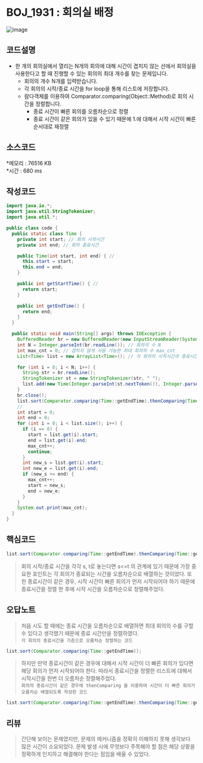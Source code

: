 # BOJ_1931 : 회의실 배정

![image](https://user-images.githubusercontent.com/96826443/161053187-b441f9f2-f009-41df-bf72-d5cc62b22469.png)

## 코드설명
* 한 개의 회의실에서 열리는 N개의 회의에 대해 시간이 겹치지 않는 선에서 회의실을 사용한다고 할 때 진행할 수 있는 회의의 최대 개수를 찾는 문제입니다.
  * 회의의 개수 N개를 입력받습니다.
  * 각 회의의 시작/종료 시간을 for loop을 통해 리스트에 저장합니다.
  * 람다객체를 이용하여 Comparator.comparing(Object::Method)로 회의 시간을 정렬합니다.  
    * 종료 시간이 빠른 회의를 오름차순으로 정렬  
    * 종료 시간이 같은 회의가 있을 수 있기 때문에 1.에 대해서 시작 시간이 빠른 순서대로 재정렬
    

## 소스코드  
 *메모리 : 76516 KB  
 *시간 : 680 ms
 
## 작성코드
```java
import java.io.*;
import java.util.StringTokenizer;
import java.util.*;

public class code {
  public static class Time {
    private int start; // 회의 시작시간
    private int end; // 회의 종료시간

    public Time(int start, int end) { //
      this.start = start;
      this.end = end;
    }

    public int getStartTime() { //
      return start;
    }

    public int getEndTime() {
      return end;
    }
  }

  public static void main(String[] args) throws IOException {
    BufferedReader br = new BufferedReader(new InputStreamReader(System.in));
    int N = Integer.parseInt(br.readLine()); // 회의의 수 N
    int max_cnt = 0; // 겹치지 않게 사용 가능한 최대 회의의 수 max_cnt
    List<Time> list = new ArrayList<Time>(); // 각 회의의 시작시간과 종료시간을 저장할 ArrayList

    for (int i = 0; i < N; i++) {
      String str = br.readLine();
      StringTokenizer st = new StringTokenizer(str, " ");
      list.add(new Time(Integer.parseInt(st.nextToken()), Integer.parseInt(st.nextToken()))); // 각 회의의 시작/종료시간을 리스트에 저장
    }
    br.close();
    list.sort(Comparator.comparing(Time::getEndTime).thenComparing(Time::getStartTime)); 
    // 
    int start = 0;
    int end = 0;
    for (int i = 0; i < list.size(); i++) {
      if (i == 0) {
        start = list.get(i).start;
        end = list.get(i).end;
        max_cnt++;
        continue;
      }
      int new_s = list.get(i).start;
      int new_e = list.get(i).end;
      if (new_s >= end) {
        max_cnt++;
        start = new_s;
        end = new_e;
      }
    }
    System.out.print(max_cnt);
  }
}
```
## 핵심코드
```java
list.sort(Comparator.comparing(Time::getEndTime).thenComparing(Time::getStartTime)); 
```
> 회의 시작/종료 시간을 각각 s, t로 놓는다면 s<=t 의 관계에 있기 때문에 가장 중요한 포인트는 각 회의가 종료되는 시간을 오름차순으로 배열하는 것이었다.
> 또한 종료시간이 같은 경우, 시작 시간이 빠른 회의가 먼저 시작되어야 하기 때문에 종료시간을 정렬 한 후에 시작 시간을 오름차순으로 정렬해주었다.

## 오답노트
> 처음 시도 할 때에는 종료 시간을 오름차순으로 배열하면 최대 회의의 수를 구할 수 있다고 생각했기 때문에 종료 시간만을 정렬하였다.  
```각 회의의 종료시간을 기준으로 오름차순 정렬하는 코드```   
```java
list.sort(Comparator.comparing(Time::getEndTime));
```  
> 하지만 만약 종료시간이 같은 경우에 대해서 시작 시간이 더 빠른 회의가 있다면 해당 회의가 먼저 시작되어야 한다.
> 따라서 종료시간을 정렬한 리스트에 대해서 시작시간을 한번 더 오름차순 정렬해주었다.  
```회의의 종료시간이 같은 경우에 thenComparing 을 이용하여 시간이 더 빠른 회의가 오름차순 배열되도록 작성한 코드```  
```java
list.sort(Comparator.comparing(Time::getEndTime).thenComparing(Time::getStartTime)); 
```  
## 리뷰
> 간단해 보이는 문제였지만, 문제의 메커니즘을 정확히 이해하지 못해 생각보다 많은 시간이 소요되었다. 문제 발생 시에 무엇보다 주목해야 할 점은 해당 상황을 정확하게 인지하고 해결해야 한다는 점임을 배울 수 있었다.
